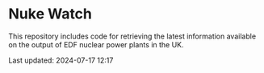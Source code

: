 # Nuke Watch

This repository includes code for retrieving the latest information available on the output of EDF nuclear power plants in the UK.

Last updated: 2024-07-17 12:17